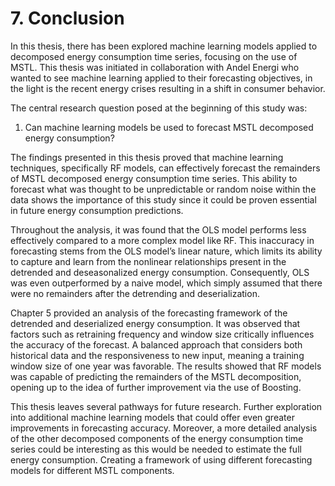 <div>
  <script type="text/x-mathjax-config">
    MathJax = {
      tex: {
        inlineMath: [['$','$'], ['\\(','\\)']],
        displayMath: [['$$','$$'], ['\\[','\\]']]
      }
    };
  </script>
  <script type="text/javascript" id="MathJax-script" async
    src="https://cdn.jsdelivr.net/npm/mathjax@3/es5/tex-mml-chtml.js">
  </script>
</div>

# 7. Conclusion

In this thesis, there has been explored machine learning models applied to decomposed energy consumption time series, focusing on the use of MSTL. This thesis was initiated in collaboration with Andel Energi who wanted to see machine learning applied to their forecasting objectives, in the light is the recent energy crises resulting in a shift in consumer behavior.

The central research question posed at the beginning of this study was:

1. Can machine learning models be used to forecast MSTL decomposed energy consumption?

The findings presented in this thesis proved that machine learning techniques, specifically RF models, can effectively forecast the remainders of MSTL decomposed energy consumption time series. This ability to forecast what was thought to be unpredictable or random noise within the data shows the importance of this study since it could be proven essential in future energy consumption predictions.

Throughout the analysis, it was found that the OLS model performs less effectively compared to a more complex model like RF. This inaccuracy in forecasting stems from the OLS model’s linear nature, which limits its ability to capture and learn from the nonlinear relationships present in the detrended and deseasonalized energy consumption. Consequently, OLS was even outperformed by a naive model, which simply assumed that there were no remainders after the detrending and deserialization.

Chapter 5 provided an analysis of the forecasting framework of the detrended and deserialized energy consumption. It was observed that factors such as retraining frequency and window size critically influences the accuracy of the forecast. A balanced approach that considers both historical data and the responsiveness to new input, meaning a training window size of one year was favorable. The results showed that RF models was capable of predicting the remainders of the MSTL decomposition, opening up to the idea of further improvement via the use of Boosting.

This thesis leaves several pathways for future research. Further exploration into additional machine learning models that could offer even greater improvements in forecasting accuracy. Moreover, a more detailed analysis of the other decomposed components of the energy consumption time series could be interesting as this would be needed to estimate the full energy consumption. Creating a framework of using different forecasting models for different MSTL components.
